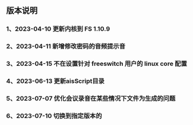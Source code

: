 
## 版本说明


### 1、2023-04-10 更新内核到 FS 1.10.9

### 2、2023-04-11 新增修改密码的音频提示音

### 3、2023-04-15 不在设置针对 freeswitch 用户的 linux core 配置

### 4、2023-06-13 更新aisScript目录

### 5、2023-07-07 优化会议录音在某些情况下文件为生成的问题

### 6、2023-07-10 切换到指定版本的

